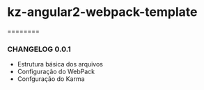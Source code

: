 # kz-angular2-webpack-template
========

### CHANGELOG 0.0.1

- Estrutura básica dos arquivos
- Configuração do WebPack
- Confguração do Karma
